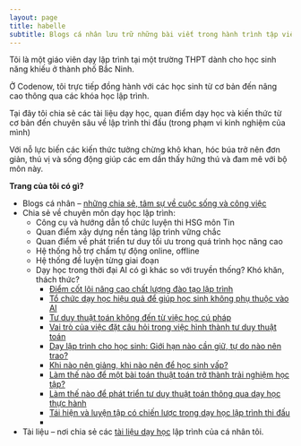 ```yaml
---
layout: page
title: habelle
subtitle: Blogs cá nhân lưu trữ những bài viết trong hành trình tập viết lách
---
```


Tôi là một giáo viên dạy lập trình tại một trường THPT dành cho học sinh năng khiếu ở thành phố Bắc Ninh.

Ở Codenow, tôi trực tiếp đồng hành với các học sinh từ cơ bản đến nâng cao thông qua các khóa học lập trình.

Tại đây tôi chia sẻ các tài liệu dạy học, quan điểm dạy học và kiến thức từ cơ bản đến chuyên sâu về lập trình thi đấu (trong phạm vi kinh nghiệm của mình)

Với nỗ lực biến các kiến thức tưởng chừng khô khan, hóc búa trở nên đơn giản, thú vị và sống động giúp các em dần thấy hứng thú và đam mê với bộ môn này.

**Trang của tôi có gì?**

- Blogs cá nhân – [những chia sẻ, tâm sự về cuộc sống và công việc](https://habelle.github.io/blogs/)
- Chia sẻ về chuyên môn dạy học lập trình:
  - Công cụ và hướng dẫn tổ chức luyện thi HSG môn Tin
  - Quan điểm xây dựng nền tảng lập trình vững chắc
  - Quan điểm về phát triển tư duy tối ưu trong quá trình học nâng cao
  - Hệ thống hỗ trợ chấm tự động online, offline
  - Hệ thống đề luyện từng giai đoạn
  - Dạy học trong thời đại AI có gì khác so với truyền thống? Khó khăn, thách thức?
    - [Điểm cốt lõi nâng cao chất lượng đào tạo lập trình](https://habelle.github.io/2025-05-10-diem-cot-loi-nang-cao-chat-luong-dao-tao-lap-trinh/)
    - [Tổ chức dạy học hiệu quả để giúp học sinh không phụ thuộc vào AI](https://habelle.github.io/2025-05-07-day_hoc_khong_phu_thuoc_AI/) 
    - [Tư duy thuật toán không đến từ việc học cú pháp](https://habelle.github.io/2025-05-07-tu_duy_thuat_toan_khong_den_tu_cu_phap/)
    - [Vai trò của việc đặt câu hỏi trong việc hình thành tư duy thuật toán](https://habelle.github.io/2025-05-07-vai_tro_dat_cau_hoi_trong_day_thuat_toan/)
    - [Dạy lập trình cho học sinh: Giới hạn nào cần giữ, tự do nào nên trao?](https://habelle.github.io/2025-05-07-day_lap_trinh_gioi_han_tu_do/)
    - [Khi nào nên giảng, khi nào nên để học sinh vấp?](https://habelle.github.io/2025-05-07-khi_nao_giang_khi_nao_vap/)
    - [Làm thế nào để một bài toán thuật toán trở thành trải nghiệm học tập?](https://habelle.github.io/2025-05-07-bai_toan_thanh_trai_nghiem_hoc_tap/)
    - [Làm thế nào để phát triển tư duy thuật toán thông qua dạy học thực hành](https://habelle.github.io/2025-05-09-luyen-tu-duy-thuat-toan-thong-qua-thuc-hanh/)
    - [Tái hiện và luyện tập có chiến lược trong dạy học lập trình thi đấu](https://habelle.github.io/2025-05-10-tai-hien-luyen-tap-co-chien-luoc-trong-day-hoc-lap-trinh/)
    - 
- Tài liệu – nơi chia sẻ các [tài liệu dạy học](https://habelle.github.io/resources/) lập trình của cá nhân tôi.

